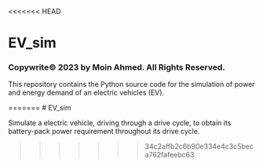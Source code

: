 <<<<<<< HEAD
# EV_sim

### Copywrite©️ 2023 by Moin Ahmed. All Rights Reserved.

<p>
This repository contains the Python source code for the simulation of power and energy demand of an electric vehicles 
(EV).
</p>
=======
# EV_sim 

Simulate a electric vehicle, driving through a drive cycle, to obtain its battery-pack power requirement throughout its drive cycle.
>>>>>>> 34c2affb2c6b90e334e4c3c5beca762fafeebc63
